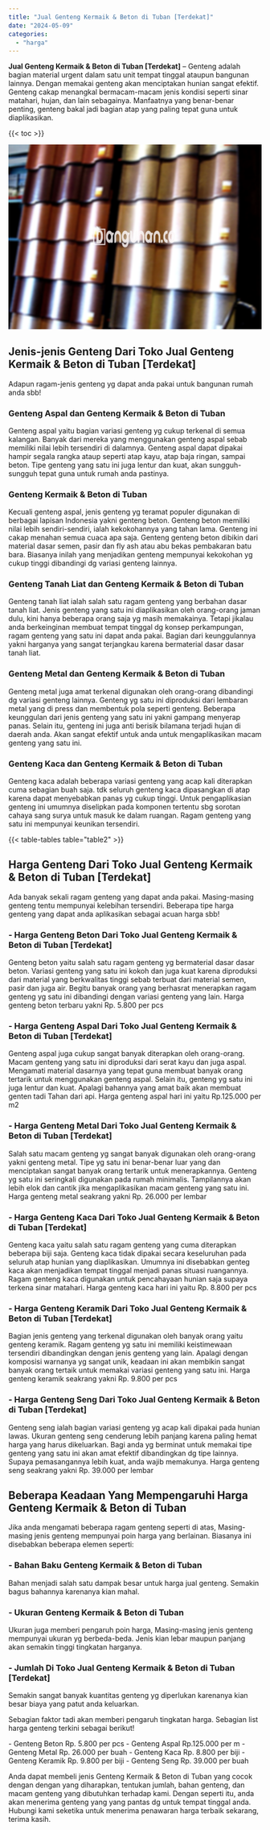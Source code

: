 ```yaml
---
title: "Jual Genteng Kermaik & Beton di Tuban [Terdekat]"
date: "2024-05-09"
categories: 
  - "harga"
---
```


**Jual Genteng Kermaik & Beton di Tuban \[Terdekat\]** – Genteng adalah bagian material urgent dalam satu unit tempat tinggal ataupun bangunan lainnya. Dengan memakai genteng akan menciptakan hunian sangat efektif. Genteng cakap menangkal bermacam-macam jenis kondisi seperti sinar matahari, hujan, dan lain sebagainya. Manfaatnya yang benar-benar penting, genteng bakal jadi bagian atap yang paling tepat guna untuk diaplikasikan.

{{< toc >}}

![Jual Genteng Kermaik & Beton di Tuban [Terdekat]](/images/genteng-minimalis-murah14.png)

## Jenis-jenis Genteng Dari Toko Jual Genteng Kermaik & Beton di Tuban \[Terdekat\]

Adapun ragam-jenis genteng yg dapat anda pakai untuk bangunan rumah anda sbb!

### Genteng Aspal dan Genteng Kermaik & Beton di Tuban

Genteng aspal yaitu bagian variasi genteng yg cukup terkenal di semua kalangan. Banyak dari mereka yang menggunakan genteng aspal sebab memiliki nilai lebih tersendiri di dalamnya. Genteng aspal dapat dipakai hampir segala rangka ataup seperti atap kayu, atap baja ringan, sampai beton. Tipe genteng yang satu ini juga lentur dan kuat, akan sungguh-sungguh tepat guna untuk rumah anda pastinya.

### Genteng Kermaik & Beton di Tuban

Kecuali genteng aspal, jenis genteng yg teramat populer digunakan di berbagai lapisan Indonesia yakni genteng beton. Genteng beton memiliki nilai lebih sendiri-sendiri, ialah kekokohannya yang tahan lama. Genteng ini cakap menahan semua cuaca apa saja. Genteng genteng beton dibikin dari material dasar semen, pasir dan fly ash atau abu bekas pembakaran batu bara. Biasanya inilah yang menjadikan genteng mempunyai kekokohan yg cukup tinggi dibandingi dg variasi genteng lainnya.

### Genteng Tanah Liat dan Genteng Kermaik & Beton di Tuban

Genteng tanah liat ialah salah satu ragam genteng yang berbahan dasar tanah liat. Jenis genteng yang satu ini diaplikasikan oleh orang-orang jaman dulu, kini hanya beberapa orang saja yg masih memakainya. Tetapi jikalau anda berkeinginan membuat tempat tinggal dg konsep perkampungan, ragam genteng yang satu ini dapat anda pakai. Bagian dari keunggulannya yakni harganya yang sangat terjangkau karena bermaterial dasar dasar tanah liat.

### Genteng Metal dan Genteng Kermaik & Beton di Tuban

Genteng metal juga amat terkenal digunakan oleh orang-orang dibandingi dg variasi genteng lainnya. Genteng yg satu ini diproduksi dari lembaran metal yang di press dan membentuk pola seperti genteng. Beberapa keunggulan dari jenis genteng yang satu ini yakni gampang menyerap panas. Selain itu, genteng ini juga anti berisik bilamana terjadi hujan di daerah anda. Akan sangat efektif untuk anda untuk mengaplikasikan macam genteng yang satu ini.

### Genteng Kaca dan Genteng Kermaik & Beton di Tuban

Genteng kaca adalah beberapa variasi genteng yang acap kali diterapkan cuma sebagian buah saja. tdk seluruh genteng kaca dipasangkan di atap karena dapat menyebabkan panas yg cukup tinggi. Untuk pengaplikasian genteng ini umumnya diselipkan pada komponen tertentu sbg sorotan cahaya sang surya untuk masuk ke dalam ruangan. Ragam genteng yang satu ini mempunyai keunikan tersendiri.

{{< table-tables table="table2" >}}

## Harga Genteng Dari Toko Jual Genteng Kermaik & Beton di Tuban \[Terdekat\]

Ada banyak sekali ragam genteng yang dapat anda pakai. Masing-masing genteng tentu mempunyai kelebihan tersendiri. Beberapa tipe harga genteng yang dapat anda aplikasikan sebagai acuan harga sbb!

### \- Harga Genteng Beton Dari Toko Jual Genteng Kermaik & Beton di Tuban \[Terdekat\]

Genteng beton yaitu salah satu ragam genteng yg bermaterial dasar dasar beton. Variasi genteng yang satu ini kokoh dan juga kuat karena diproduksi dari material yang berkwalitas tinggi sebab terbuat dari material semen, pasir dan juga air. Begitu banyak orang yang berhasrat menerapkan ragam genteng yg satu ini dibandingi dengan variasi genteng yang lain. Harga genteng beton terbaru yakni Rp. 5.800 per pcs

### \- Harga Genteng Aspal Dari Toko Jual Genteng Kermaik & Beton di Tuban \[Terdekat\]

Genteng aspal juga cukup sangat banyak diterapkan oleh orang-orang. Macam genteng yang satu ini diproduksi dari serat kayu dan juga aspal. Mengamati material dasarnya yang tepat guna membuat banyak orang tertarik untuk menggunakan genteng aspal. Selain itu, genteng yg satu ini juga lentur dan kuat. Apalagi bahannya yang amat baik akan membuat genten tadi Tahan dari api. Harga genteng aspal hari ini yaitu Rp.125.000 per m2

### \- Harga Genteng Metal Dari Toko Jual Genteng Kermaik & Beton di Tuban \[Terdekat\]

Salah satu macam genteng yg sangat banyak digunakan oleh orang-orang yakni genteng metal. Tipe yg satu ini benar-benar luar yang dan menciptakan sangat banyak orang tertarik untuk menerapkannya. Genteng yg satu ini seringkali digunakan pada rumah minimalis. Tampilannya akan lebih elok dan cantik jika mengaplikasikan macam genteng yang satu ini. Harga genteng metal seakrang yakni Rp. 26.000 per lembar

### \- Harga Genteng Kaca Dari Toko Jual Genteng Kermaik & Beton di Tuban \[Terdekat\]

Genteng kaca yaitu salah satu ragam genteng yang cuma diterapkan beberapa biji saja. Genteng kaca tidak dipakai secara keseluruhan pada seluruh atap hunian yang diaplikasikan. Umumnya ini disebabkan genteg kaca akan menjadikan tempat tinggal menjadi panas situasi ruangannya. Ragam genteng kaca digunakan untuk pencahayaan hunian saja supaya terkena sinar matahari. Harga genteng kaca hari ini yaitu Rp. 8.800 per pcs

### \- Harga Genteng Keramik Dari Toko Jual Genteng Kermaik & Beton di Tuban \[Terdekat\]

Bagian jenis genteng yang terkenal digunakan oleh banyak orang yaitu genteng keramik. Ragam genteng yg satu ini memiliki keistimewaan tersendiri dibandingkan dengan jenis genteng yang lain. Apalagi dengan komposisi warnanya yg sangat unik, keadaan ini akan membikin sangat banyak orang tertaik untuk memakai variasi genteng yang satu ini. Harga genteng keramik seakrang yakni Rp. 9.800 per pcs

### \- Harga Genteng Seng Dari Toko Jual Genteng Kermaik & Beton di Tuban \[Terdekat\]

Genteng seng ialah bagian variasi genteng yg acap kali dipakai pada hunian lawas. Ukuran genteng seng cenderung lebih panjang karena paling hemat harga yang harus dikeluarkan. Bagi anda yg berminat untuk memakai tipe genteng yang satu ini akan amat efektif dibandingkan dg tipe lainnya. Supaya pemasangannya lebih kuat, anda wajib memakunya. Harga genteng seng seakrang yakni Rp. 39.000 per lembar

## Beberapa Keadaan Yang Mempengaruhi Harga Genteng Kermaik & Beton di Tuban

Jika anda mengamati beberapa ragam genteng seperti di atas, Masing-masing jenis genteng mempunyai poin harga yang berlainan. Biasanya ini disebabkan beberapa elemen seperti:

### \- Bahan Baku Genteng Kermaik & Beton di Tuban

Bahan menjadi salah satu dampak besar untuk harga jual genteng. Semakin bagus bahannya karenanya kian mahal.

### \- Ukuran Genteng Kermaik & Beton di Tuban

Ukuran juga memberi pengaruh poin harga, Masing-masing jenis genteng mempunyai ukuran yg berbeda-beda. Jenis kian lebar maupun panjang akan semakin tinggi tingkatan harganya.

### \- Jumlah Di Toko Jual Genteng Kermaik & Beton di Tuban \[Terdekat\]

Semakin sangat banyak kuantitas genteng yg diperlukan karenanya kian besar biaya yang patut anda keluarkan.

Sebagian faktor tadi akan memberi pengaruh tingkatan harga. Sebagian list harga genteng terkini sebagai berikut!

\- Genteng Beton Rp. 5.800 per pcs - Genteng Aspal Rp.125.000 per m - Genteng Metal Rp. 26.000 per buah - Genteng Kaca Rp. 8.800 per biji - Genteng Keramik Rp. 9.800 per biji - Genteng Seng Rp. 39.000 per buah

Anda dapat membeli jenis Genteng Kermaik & Beton di Tuban yang cocok dengan dengan yang diharapkan, tentukan jumlah, bahan genteng, dan macam genteng yang dibutuhkan terhadap kami. Dengan seperti itu, anda akan menerima genteng yang yang pantas dg untuk tempat tinggal anda. Hubungi kami seketika untuk menerima penawaran harga terbaik sekarang, terima kasih.
